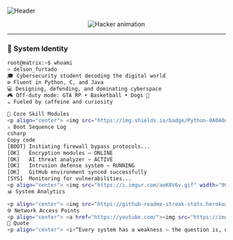 ![Header](https://capsule-render.vercel.app/api?type=waving&color=0:000000,100:00FF9C&height=180&section=header&text=DELSON%20FURTADO%20⚡&fontSize=40&fontColor=00FF9C&animation=fadeIn)

<p align="center">
  <img src="https://readme-typing-svg.demolab.com?font=Share+Tech+Mono&weight=700&size=25&duration=2500&pause=800&color=00FF9C&center=true&vCenter=true&multiline=true&width=700&lines=Initializing+Cyber+Neural+Interface...;Loading+System+Protocols...;Decrypting+Access+Layer...;Connection+Established+✔;Welcome+to+Delson+Furtado's+Mainframe..." alt="Hacker animation" />
</p>

---

### 🧠 System Identity

```bash
root@matrix:~$ whoami
> delson_furtado
🎓 Cybersecurity student decoding the digital world
⚙️ Fluent in Python, C, and Java
💻 Designing, defending, and dominating cyberspace
🎮 Off-duty mode: GTA RP • Basketball • Dogs 🐾
☕ Fueled by caffeine and curiosity

🧩 Core Skill Modules
<p align="center"> <img src="https://img.shields.io/badge/Python-0A0A0A?style=for-the-badge&logo=python&logoColor=00FF9C"> <img src="https://img.shields.io/badge/C-0A0A0A?style=for-the-badge&logo=c&logoColor=00FF9C"> <img src="https://img.shields.io/badge/Java-0A0A0A?style=for-the-badge&logo=openjdk&logoColor=00FF9C"> <img src="https://img.shields.io/badge/JavaScript-0A0A0A?style=for-the-badge&logo=javascript&logoColor=00FF9C"> <img src="https://img.shields.io/badge/Linux-0A0A0A?style=for-the-badge&logo=linux&logoColor=00FF9C"> <img src="https://img.shields.io/badge/Git-0A0A0A?style=for-the-badge&logo=git&logoColor=00FF9C"> <img src="https://img.shields.io/badge/Web%20Security-0A0A0A?style=for-the-badge&logo=vercel&logoColor=00FF9C"> </p>
⚔️ Boot Sequence Log
csharp
Copy code
[BOOT] Initiating firewall bypass protocols...
[OK]   Encryption modules — ONLINE
[OK]   AI threat analyzer — ACTIVE
[OK]   Intrusion defense system — RUNNING
[OK]   GitHub environment synced successfully
[SYS]  Monitoring for vulnerabilities...
<p align="center"> <img src="https://i.imgur.com/aoK8V6v.gif" width="90%" alt="cyber matrix animation"/> </p>
📊 System Analytics

<p align="center"> <img src="https://github-readme-streak-stats.herokuapp.com/?user=DelsonFurtado&theme=radical&hide_border=true&ring=00FF9C&fire=00FF9C"><br> <img src="https://github-readme-activity-graph.vercel.app/graph?username=DelsonFurtado&theme=react-dark&color=00FF9C&line=00FF9C"> </p>
🌐 Network Access Points
<p align="center"> <a href="https://youtube.com/"><img src="https://img.shields.io/badge/Youtube-0A0A0A?style=for-the-badge&logo=youtube&logoColor=FF0000"></a> <a href="https://instagram.com/"><img src="https://img.shields.io/badge/Instagram-0A0A0A?style=for-the-badge&logo=instagram&logoColor=E4405F"></a> <a href="https://discord.gg/"><img src="https://img.shields.io/badge/Discord-0A0A0A?style=for-the-badge&logo=discord&logoColor=5865F2"></a> <a href="https://linkedin.com/"><img src="https://img.shields.io/badge/LinkedIn-0A0A0A?style=for-the-badge&logo=linkedin&logoColor=0077B5"></a> <a href="mailto:youremail@gmail.com"><img src="https://img.shields.io/badge/Mail-0A0A0A?style=for-the-badge&logo=gmail&logoColor=D14836"></a> </p>
💬 Quote
<p align="center"> <i>“Every system has a weakness — the question is, do you have the patience to find it?”</i> </p>


